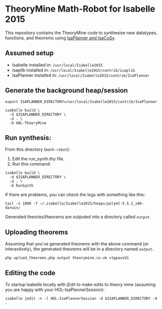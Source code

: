 # TheoryMine Math-Robot for Isabelle 2015

This repository contains the TheoryMine code to synthesise new datatypes, functions, and theorems using [IsaPlanner and IsaCoSy](https://github.com/TheoryMine/IsaPlanner).

## Assumed setup

 * Isabelle installed in: `/usr/local/Isabelle2015`
 * isaplib installed in: `/usr/local/Isabelle2015/contrib/isaplib`
 * IsaPlanner installed in: `/usr/local/Isabelle2015/contrib/IsaPlanner`


## Generate the background heap/session

```
export ISAPLANNER_DIRECTORY=/usr/local/Isabelle2015/contrib/IsaPlanner

isabelle build \
  -d $ISAPLANNER_DIRECTORY \
  -d . \
  -b HOL-TheoryMine
```


## Run synthesis:

From this directory (`math-robot`):
 1. Edit the run_synth.thy file.
 2. Run this command:

```
isabelle build \
  -d $ISAPLANNER_DIRECTORY \
  -d . \
  -b RunSynth
```

If there are problems, you can check the logs with something like this:
```
tail -n 1000 -f ~/.isabelle/Isabelle2015/heaps/polyml-5.5.2_x86-darwin/
```

Generated theories/theorems are outputed into a directory called `output`.


## Uploading theorems

Assuming that you've generated theorems with the above command (or
interactively), the generated theorems will be in a directory named `output`.

```
php upload_theorems.php output theorymine.co.uk vtppassU1
```

## Editing the code

To startup Isabelle locally with jEdit to make edits to theory mine (assuming you are happy with your HOL-IsaPlannerSession):

```
isabelle jedit -n -l HOL-IsaPlannerSession -d $ISAPLANNER_DIRECTORY -d .
```

